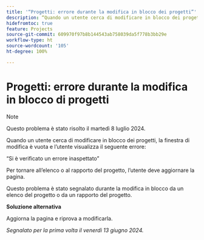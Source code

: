 ```yaml
---
title: '“Progetti: errore durante la modifica in blocco dei progetti”'
description: “Quando un utente cerca di modificare in blocco dei progetti, la finestra di modifica è vuota e l’utente visualizza un messaggio di errore.”
hidefromtoc: true
feature: Projects
source-git-commit: 609970f97b8b144543ab758039da5f778b3bb29e
workflow-type: ht
source-wordcount: '105'
ht-degree: 100%

---
```



# Progetti: errore durante la modifica in blocco di progetti

>[!NOTE]
>
>Questo problema è stato risolto il martedì 8 luglio 2024.

Quando un utente cerca di modificare in blocco dei progetti, la finestra di modifica è vuota e l’utente visualizza il seguente errore:

“Si è verificato un errore inaspettato”

Per tornare all’elenco o al rapporto del progetto, l’utente deve aggiornare la pagina.

Questo problema è stato segnalato durante la modifica in blocco da un elenco del progetto o da un rapporto del progetto.

**Soluzione alternativa**

Aggiorna la pagina e riprova a modificarla.

_Segnalato per la prima volta il venerdì 13 giugno 2024._
